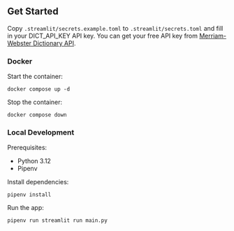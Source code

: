 ## Get Started

Copy `.streamlit/secrets.example.toml` to `.streamlit/secrets.toml` and fill in your DICT_API_KEY API key.
You can get your free API key from [Merriam-Webster Dictionary API](https://dictionaryapi.com/).

### Docker

Start the container:
```
docker compose up -d
```

Stop the container:
```
docker compose down
```

### Local Development

Prerequisites:
- Python 3.12
- Pipenv

Install dependencies:
```
pipenv install
```

Run the app:
```
pipenv run streamlit run main.py
```


